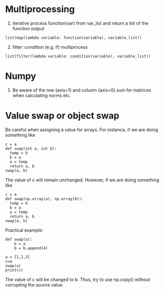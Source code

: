 # Multiprocessing
1. iterative process function(var) from var_list and return a list of the function output
```
list(map(lambda variable: function(variable), variable_list))
```
2. filter: condition (e.g. if) multiprocess
```
list(filter(lambda variable: condition(variable), variable_list))
```
# Numpy
1. Be aware of the row (axis=1) and column (axis=0) sum for matrices when calculating norms etc.

# Value swap or object swap
Be careful when assigning a value for arrays. For instance, if we are doing something like
```
c = a
def swap(int a, int b):
  temp = b
  b = a
  a = temp
  return a, b
swap(a, b)
```
The value of c will remain unchanged. However, if we are doing something like
```
c = a
def swap(np.array(a), np.array(b)):
  temp = b
  b = a
  a = temp
  return a, b
swap(a, b)
```
Practical example:
```
def swap(a):
    b = a
    b = b.append(4)
   
a = [1,2,3]
c=a
swap(a)
print(c)
```
The value of c will be changed to b. Thus, try to use np.copy() without corrupting the source value.

